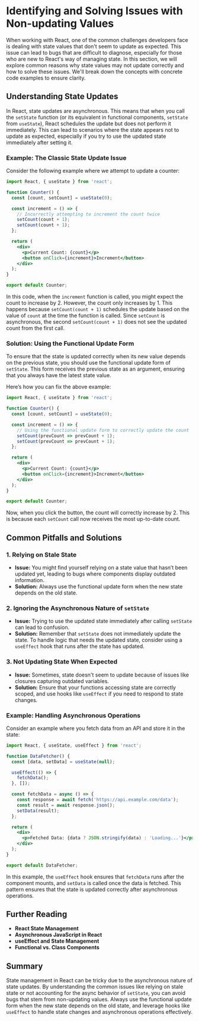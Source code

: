 # Identifying and Solving Issues with Non-updating Values

When working with React, one of the common challenges developers face is dealing with state values that don't seem to update as expected. This issue can lead to bugs that are difficult to diagnose, especially for those who are new to React's way of managing state. In this section, we will explore common reasons why state values may not update correctly and how to solve these issues. We'll break down the concepts with concrete code examples to ensure clarity.

## Understanding State Updates

In React, state updates are asynchronous. This means that when you call the `setState` function (or its equivalent in functional components, `setState` from `useState`), React schedules the update but does not perform it immediately. This can lead to scenarios where the state appears not to update as expected, especially if you try to use the updated state immediately after setting it.

### Example: The Classic State Update Issue

Consider the following example where we attempt to update a counter:

```jsx
import React, { useState } from 'react';

function Counter() {
  const [count, setCount] = useState(0);

  const increment = () => {
    // Incorrectly attempting to increment the count twice
    setCount(count + 1);
    setCount(count + 1);
  };

  return (
    <div>
      <p>Current Count: {count}</p>
      <button onClick={increment}>Increment</button>
    </div>
  );
}

export default Counter;
```

In this code, when the `increment` function is called, you might expect the count to increase by 2. However, the count only increases by 1. This happens because `setCount(count + 1)` schedules the update based on the value of `count` at the time the function is called. Since `setCount` is asynchronous, the second `setCount(count + 1)` does not see the updated count from the first call.

### Solution: Using the Functional Update Form

To ensure that the state is updated correctly when its new value depends on the previous state, you should use the functional update form of `setState`. This form receives the previous state as an argument, ensuring that you always have the latest state value.

Here’s how you can fix the above example:

```jsx
import React, { useState } from 'react';

function Counter() {
  const [count, setCount] = useState(0);

  const increment = () => {
    // Using the functional update form to correctly update the count
    setCount(prevCount => prevCount + 1);
    setCount(prevCount => prevCount + 1);
  };

  return (
    <div>
      <p>Current Count: {count}</p>
      <button onClick={increment}>Increment</button>
    </div>
  );
}

export default Counter;
```

Now, when you click the button, the count will correctly increase by 2. This is because each `setCount` call now receives the most up-to-date count.

## Common Pitfalls and Solutions

### 1. **Relying on Stale State**
   - **Issue:** You might find yourself relying on a state value that hasn’t been updated yet, leading to bugs where components display outdated information.
   - **Solution:** Always use the functional update form when the new state depends on the old state.

### 2. **Ignoring the Asynchronous Nature of `setState`**
   - **Issue:** Trying to use the updated state immediately after calling `setState` can lead to confusion.
   - **Solution:** Remember that `setState` does not immediately update the state. To handle logic that needs the updated state, consider using a `useEffect` hook that runs after the state has updated.

### 3. **Not Updating State When Expected**
   - **Issue:** Sometimes, state doesn't seem to update because of issues like closures capturing outdated variables.
   - **Solution:** Ensure that your functions accessing state are correctly scoped, and use hooks like `useEffect` if you need to respond to state changes.

### Example: Handling Asynchronous Operations

Consider an example where you fetch data from an API and store it in the state:

```jsx
import React, { useState, useEffect } from 'react';

function DataFetcher() {
  const [data, setData] = useState(null);

  useEffect(() => {
    fetchData();
  }, []);

  const fetchData = async () => {
    const response = await fetch('https://api.example.com/data');
    const result = await response.json();
    setData(result);
  };

  return (
    <div>
      <p>Fetched Data: {data ? JSON.stringify(data) : 'Loading...'}</p>
    </div>
  );
}

export default DataFetcher;
```

In this example, the `useEffect` hook ensures that `fetchData` runs after the component mounts, and `setData` is called once the data is fetched. This pattern ensures that the state is updated correctly after asynchronous operations.

## Further Reading

- **React State Management**
- **Asynchronous JavaScript in React**
- **useEffect and State Management**
- **Functional vs. Class Components**

## Summary

State management in React can be tricky due to the asynchronous nature of state updates. By understanding the common issues like relying on stale state or not accounting for the async behavior of `setState`, you can avoid bugs that stem from non-updating values. Always use the functional update form when the new state depends on the old state, and leverage hooks like `useEffect` to handle state changes and asynchronous operations effectively.
